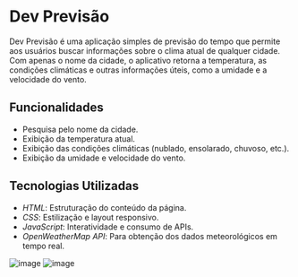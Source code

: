 # Dev Previsão

Dev Previsão é uma aplicação simples de previsão do tempo que permite aos usuários buscar informações sobre o clima atual de qualquer cidade. Com apenas o nome da cidade, o aplicativo retorna a temperatura, as condições climáticas e outras informações úteis, como a umidade e a velocidade do vento.

## Funcionalidades

- Pesquisa pelo nome da cidade.
- Exibição da temperatura atual.
- Exibição das condições climáticas (nublado, ensolarado, chuvoso, etc.).
- Exibição da umidade e velocidade do vento.

## Tecnologias Utilizadas

- *HTML*: Estruturação do conteúdo da página.
- *CSS*: Estilização e layout responsivo.
- *JavaScript*: Interatividade e consumo de APIs.
- *OpenWeatherMap API*: Para obtenção dos dados meteorológicos em tempo real.


![image](https://github.com/user-attachments/assets/4507a785-4002-4cdb-9030-316c5dedb930)
![image](https://github.com/user-attachments/assets/621100ab-5437-4703-b9ab-49036a950d52)
